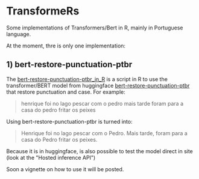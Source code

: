 # TransformeRs

Some implementations of Transformers/Bert in R, mainly in Portuguese language.

At the moment, thre is only one implementation:

## 1) bert-restore-punctuation-ptbr

The [bert-restore-punctuation-ptbr_in_R](https://github.com/SoaresAlisson/TransformeRs/blob/main/bert-restore-punctuation-ptbr_in_R.R)
is a script in R to use the transformer/BERT model from huggingface [bert-restore-punctuation-ptbr](https://huggingface.co/dominguesm/bert-restore-punctuation-ptbr) that restore punctuation and case. For example:

> henrique foi no lago pescar com o pedro mais tarde foram para a casa do pedro fritar os peixes

Using bert-restore-punctuation-ptbr is turned into:

> Henrique foi no lago pescar com o Pedro. Mais tarde, foram para a casa do Pedro fritar os peixes.

Because it is in huggingface, is also possible to test the model direct in site (look at the "Hosted inference API")

Soon a vignette on how to use it will be posted.